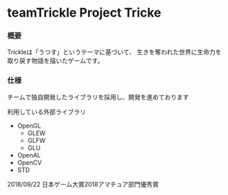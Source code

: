 teamTrickle
Project Tricke
===================
### 概要
Trickleは「うつす」というテーマに基づいて、
生きを奪われた世界に生命力を取り戻す物語を描いたゲームです。


### 仕様
チームで独自開発したライブラリを採用し、開発を進めております

利用している外部ライブラリ
* OpenGL
    * GLEW
    * GLFW
    * GLU
* OpenAL
* OpenCV
* STD

2018/09/22
 日本ゲーム大賞2018アマチュア部門優秀賞
